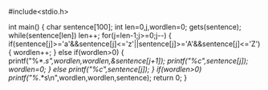 #include<stdio.h>

int main()
{
char sentence[100];
int len=0,j,wordlen=0;
gets(sentence);
while(sentence[len]) len++;
for(j=len-1;j>=0;j--)
{
if(sentence[j]>='a'&&sentence[j]<='z'||sentence[j]>='A'&&sentence[j]<='Z')
{
wordlen++;
}
else if(wordlen>0)
{
printf("%*.*s",wordlen,wordlen,&sentence[j+1]);
printf("%c",sentence[j]);
wordlen=0;
}
else
printf("%c",sentence[j]);
}
if(wordlen>0) printf("%*.*s\n",wordlen,wordlen,sentence);
return 0;
}
